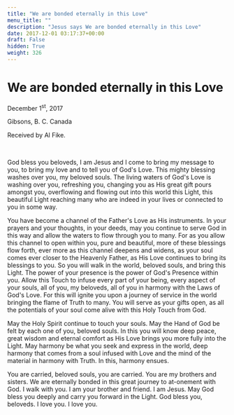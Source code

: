 ```yaml
---
title: "We are bonded eternally in this Love"
menu_title: ""
description: "Jesus says We are bonded eternally in this Love"
date: 2017-12-01 03:17:37+00:00
draft: False
hidden: True
weight: 326
---
```

# We are bonded eternally in this Love

December 1<sup>st</sup>, 2017

Gibsons, B. C. Canada

Received by Al Fike.

 

God bless you beloveds, I am Jesus and I come to bring my message to you, to bring my love and to tell you of God's Love. This mighty blessing washes over you, my beloved souls. The living waters of God's Love is washing over you, refreshing you, changing you as His great gift pours amongst you, overflowing and flowing out into this world this Light, this beautiful Light reaching many who are indeed in your lives or connected to you in some way.

You have become a channel of the Father's Love as His instruments. In your prayers and your thoughts, in your deeds, may you continue to serve God in this way and allow the waters to flow through you to many. For as you allow this channel to open within you, pure and beautiful, more of these blessings flow forth, ever more as this channel deepens and widens, as your soul comes ever closer to the Heavenly Father, as His Love continues to bring its blessings to you. So you will walk in the world, beloved souls, and bring this Light. The power of your presence is the power of God's Presence within you. Allow this Touch to infuse every part of your being, every aspect of your souls, all of you, my beloveds, all of you in harmony with the Laws of God's Love. For this will ignite you upon a journey of service in the world bringing the flame of Truth to many. You will serve as your gifts open, as all the potentials of your soul come alive with this Holy Touch from God.

May the Holy Spirit continue to touch your souls. May the Hand of God be felt by each one of you, beloved souls. In this you will know deep peace, great wisdom and eternal comfort as His Love brings you more fully into the Light. May harmony be what you seek and express in the world, deep harmony that comes from a soul infused with Love and the mind of the material in harmony with Truth. In this, harmony ensues.

You are carried, beloved souls, you are carried. You are my brothers and sisters. We are eternally bonded in this great journey to at-onement with God. I walk with you. I am your brother and friend. I am Jesus. May God bless you deeply and carry you forward in the Light. God bless you, beloveds. I love you. I love you.